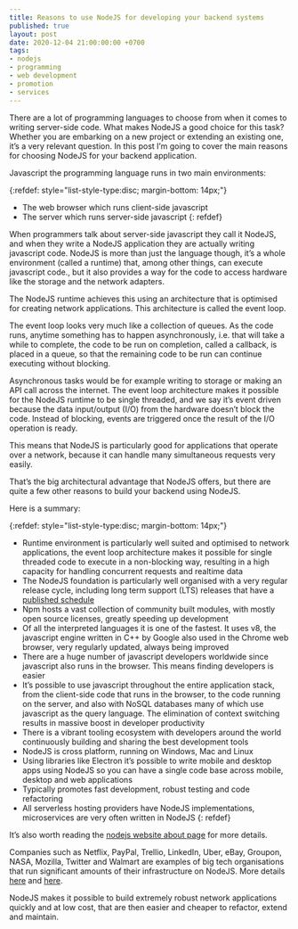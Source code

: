 ```yaml
---
title: Reasons to use NodeJS for developing your backend systems
published: true
layout: post
date: 2020-12-04 21:00:00:00 +0700
tags:
- nodejs 
- programming
- web development
- promotion
- services
---
```

There are a lot of programming languages to choose from when it comes to writing server-side code.  What makes NodeJS a good choice for this task? Whether you are embarking on a new project or  extending an existing one, it’s a very relevant question. In this post I’m going to cover the main reasons for choosing NodeJS for your backend application.

Javascript the programming language runs in two main environments:

{:refdef: style="list-style-type:disc; margin-bottom: 14px;"}
- The web browser which runs client-side javascript
- The server which runs server-side javascript
{: refdef}

When programmers talk about server-side javascript they call it NodeJS, and when they write a NodeJS application they are actually writing javascript code. NodeJS is more than just the language though, it’s a whole environment  (called a runtime) that, among other things, can execute javascript code., but it also provides a way for the code to access hardware like the storage and the network adapters. 

The NodeJS runtime achieves this using an architecture that is optimised for creating network applications. This architecture is called the event loop. 

The event loop looks very much like a collection of queues. As the code runs, anytime something has to happen asynchronously, i.e. that will take a while to complete, the code to be run on completion, called a callback, is placed in a queue, so that the remaining code to be run can continue executing without blocking.

Asynchronous tasks would be for example writing to storage or making an API call across the internet. The event loop architecture makes it possible for the NodeJS runtime to be single threaded, and we say it’s event driven because the data input/output (I/O) from the hardware doesn’t block the code. Instead of blocking, events are triggered once the result of the I/O operation is ready.

This means that NodeJS is particularly good for applications that operate over a network, because it can handle many simultaneous requests very easily.

That’s the big architectural advantage that NodeJS offers, but there are quite a few other reasons to build your backend using NodeJS. 

Here is a summary:

{:refdef: style="list-style-type:disc; margin-bottom: 14px;"}
- Runtime environment is particularly well suited and optimised to network applications, the event loop architecture makes it possible for single threaded code to execute in a non-blocking way, resulting in a high capacity for handling concurrent requests and realtime data
- The NodeJS foundation is particularly well organised with a very regular release cycle, including long term support (LTS) releases that have a [published schedule](https://nodejs.org/en/about/releases)
- Npm hosts a vast collection of community built modules, with mostly open source licenses, greatly speeding up development
- Of all the interpreted languages it is one of the fastest. It uses v8, the javascript engine written in C++ by Google also used in the Chrome web browser, very regularly updated, always being improved
- There are a huge number of javascript developers worldwide since javascript also runs in the browser. This means finding developers is easier
- It’s possible to use javascript throughout the entire application stack, from the client-side code that runs in the browser, to the code running on the server, and also with NoSQL databases many of which use javascript as the query language. The elimination of context switching results in massive boost in developer productivity
- There is a vibrant tooling ecosystem with developers around the world continuously building and sharing the best development tools
- NodeJS is cross platform, running on Windows, Mac and Linux
- Using libraries like Electron it’s possible to write mobile and desktop apps using NodeJS so you can have a single code base across mobile, desktop and web applications
- Typically promotes fast development, robust testing and code refactoring
- All serverless hosting providers have NodeJS implementations, microservices are very often written in NodeJS
{: refdef}

It’s also worth reading the [nodejs website about page](https://nodejs.org/en/about) for more details.

Companies such as Netflix, PayPal, Trellio, LinkedIn, Uber, eBay, Groupon, NASA, Mozilla, Twitter and Walmart are examples of big tech organisations that run significant amounts of their infrastructure on NodeJS. More details [here](https://softwarebrothers.co/blog/companies-that-use-node-js) and [here](https://youteam.io/blog/top-companies-that-used-node-js-in-production).

NodeJS makes it possible to build extremely robust network applications quickly and at low cost, that are then easier and cheaper to refactor, extend and maintain.

